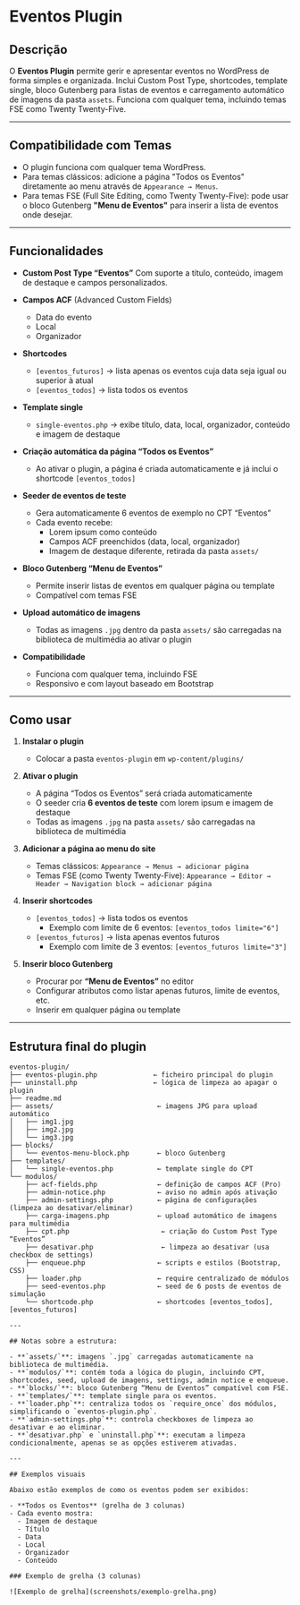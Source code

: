 # Eventos Plugin

## Descrição
O **Eventos Plugin** permite gerir e apresentar eventos no WordPress de forma simples e organizada. Inclui Custom Post Type, shortcodes, template single, bloco Gutenberg para listas de eventos e carregamento automático de imagens da pasta `assets`. Funciona com qualquer tema, incluindo temas FSE como Twenty Twenty-Five.

---

## Compatibilidade com Temas

- O plugin funciona com qualquer tema WordPress.
- Para temas clássicos: adicione a página "Todos os Eventos" diretamente ao menu através de `Appearance → Menus`.
- Para temas FSE (Full Site Editing, como Twenty Twenty-Five): pode usar o bloco Gutenberg **"Menu de Eventos"** para inserir a lista de eventos onde desejar.

---

## Funcionalidades

- **Custom Post Type “Eventos”**
  Com suporte a título, conteúdo, imagem de destaque e campos personalizados.

- **Campos ACF** (Advanced Custom Fields)
  - Data do evento
  - Local
  - Organizador

- **Shortcodes**
  - `[eventos_futuros]` → lista apenas os eventos cuja data seja igual ou superior à atual
  - `[eventos_todos]` → lista todos os eventos

- **Template single**
  - `single-eventos.php` → exibe título, data, local, organizador, conteúdo e imagem de destaque

- **Criação automática da página “Todos os Eventos”**
  - Ao ativar o plugin, a página é criada automaticamente e já inclui o shortcode `[eventos_todos]`

- **Seeder de eventos de teste**
  - Gera automaticamente 6 eventos de exemplo no CPT “Eventos”
  - Cada evento recebe:
	- Lorem ipsum como conteúdo
	- Campos ACF preenchidos (data, local, organizador)
	- Imagem de destaque diferente, retirada da pasta `assets/`

- **Bloco Gutenberg “Menu de Eventos”**
  - Permite inserir listas de eventos em qualquer página ou template
  - Compatível com temas FSE

- **Upload automático de imagens**
  - Todas as imagens `.jpg` dentro da pasta `assets/` são carregadas na biblioteca de multimédia ao ativar o plugin

- **Compatibilidade**
  - Funciona com qualquer tema, incluindo FSE
  - Responsivo e com layout baseado em Bootstrap

---

## Como usar

1. **Instalar o plugin**
   - Colocar a pasta `eventos-plugin` em `wp-content/plugins/`

2. **Ativar o plugin**
   - A página “Todos os Eventos” será criada automaticamente
   - O seeder cria **6 eventos de teste** com lorem ipsum e imagem de destaque
   - Todas as imagens `.jpg` na pasta `assets/` são carregadas na biblioteca de multimédia

3. **Adicionar a página ao menu do site**
   - Temas clássicos: `Appearance → Menus → adicionar página`
   - Temas FSE (como Twenty Twenty-Five): `Appearance → Editor → Header → Navigation block → adicionar página`

4. **Inserir shortcodes**
   - `[eventos_todos]` → lista todos os eventos
	 - Exemplo com limite de 6 eventos:
	   ```[eventos_todos limite="6"]```
   - `[eventos_futuros]` → lista apenas eventos futuros
	 - Exemplo com limite de 3 eventos:
	   ```[eventos_futuros limite="3"]```

5. **Inserir bloco Gutenberg**
   - Procurar por **“Menu de Eventos”** no editor
   - Configurar atributos como listar apenas futuros, limite de eventos, etc.
   - Inserir em qualquer página ou template

---

## Estrutura final do plugin

```text
eventos-plugin/
├── eventos-plugin.php              ← ficheiro principal do plugin
├── uninstall.php                   ← lógica de limpeza ao apagar o plugin
├── readme.md
├── assets/                          ← imagens JPG para upload automático
│   ├── img1.jpg
│   ├── img2.jpg
│   └── img3.jpg
├── blocks/
│   └── eventos-menu-block.php       ← bloco Gutenberg
├── templates/
│   └── single-eventos.php           ← template single do CPT
└── modulos/
	├── acf-fields.php               ← definição de campos ACF (Pro)
	├── admin-notice.php             ← aviso no admin após ativação
	├── admin-settings.php           ← página de configurações (limpeza ao desativar/eliminar)
	├── carga-imagens.php            ← upload automático de imagens para multimédia
	├── cpt.php                       ← criação do Custom Post Type “Eventos”
	├── desativar.php                 ← limpeza ao desativar (usa checkbox de settings)
	├── enqueue.php                  ← scripts e estilos (Bootstrap, CSS)
	├── loader.php                   ← require centralizado de módulos
	├── seed-eventos.php             ← seed de 6 posts de eventos de simulação
	└── shortcode.php                ← shortcodes [eventos_todos], [eventos_futuros]

---

## Notas sobre a estrutura:

- **`assets/`**: imagens `.jpg` carregadas automaticamente na biblioteca de multimédia.
- **`modulos/`**: contém toda a lógica do plugin, incluindo CPT, shortcodes, seed, upload de imagens, settings, admin notice e enqueue.
- **`blocks/`**: bloco Gutenberg “Menu de Eventos” compatível com FSE.
- **`templates/`**: template single para os eventos.
- **`loader.php`**: centraliza todos os `require_once` dos módulos, simplificando o `eventos-plugin.php`.
- **`admin-settings.php`**: controla checkboxes de limpeza ao desativar e ao eliminar.
- **`desativar.php` e `uninstall.php`**: executam a limpeza condicionalmente, apenas se as opções estiverem ativadas.

---

## Exemplos visuais

Abaixo estão exemplos de como os eventos podem ser exibidos:

- **Todos os Eventos** (grelha de 3 colunas)
- Cada evento mostra:
  - Imagem de destaque
  - Título
  - Data
  - Local
  - Organizador
  - Conteúdo

### Exemplo de grelha (3 colunas)

![Exemplo de grelha](screenshots/exemplo-grelha.png)

